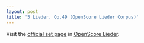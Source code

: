 ```yaml
---
layout: post
title: '5 Lieder, Op.49 (OpenScore Lieder Corpus)'
---
```


Visit the [official set page] in [OpenScore Lieder].

[official set page]: https://musescore.com/openscore-lieder-corpus/sets/5096872
[OpenScore Lieder]: https://musescore.com/openscore-lieder-corpus

